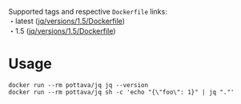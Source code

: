 Supported tags and respective `Dockerfile` links:  
・latest ([jq/versions/1.5/Dockerfile](https://github.com/pottava/docker-clitools/blob/master/jq/versions/1.5/Dockerfile))  
・1.5 ([jq/versions/1.5/Dockerfile](https://github.com/pottava/docker-clitools/blob/master/jq/versions/1.5/Dockerfile))  

# Usage

`docker run --rm pottava/jq jq --version`  
`docker run --rm pottava/jq sh -c 'echo "{\"foo\": 1}" | jq "."'`  
